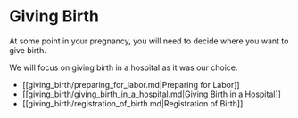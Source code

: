 # Giving Birth

At some point in your pregnancy, you will need to decide where you want to give birth.

We will focus on giving birth in a hospital as it was our choice.

- [[giving_birth/preparing_for_labor.md|Preparing for Labor]]
- [[giving_birth/giving_birth_in_a_hospital.md|Giving Birth in a Hospital]]
- [[giving_birth/registration_of_birth.md|Registration of Birth]]

